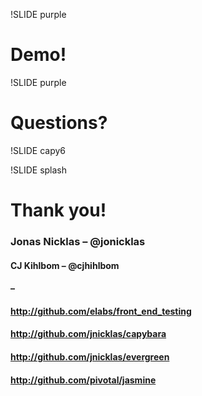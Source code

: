 !SLIDE purple

# Demo!

!SLIDE purple

# Questions?

!SLIDE capy6

!SLIDE splash

# Thank you!

### Jonas Nicklas – @jonicklas
#### CJ Kihlbom – @cjhihlbom
#### –
#### http://github.com/elabs/front_end_testing
#### http://github.com/jnicklas/capybara
#### http://github.com/jnicklas/evergreen
#### http://github.com/pivotal/jasmine
